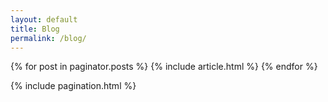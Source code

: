 ```yaml
---
layout: default
title: Blog
permalink: /blog/
---
```


<section class="post-list">
  {% for post in paginator.posts %}
    {% include article.html %}
  {% endfor %}

  {% include pagination.html %}
</section>
